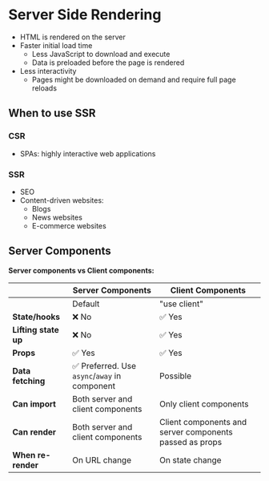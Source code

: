 # Server Side Rendering

- HTML is rendered on the server
- Faster initial load time
  - Less JavaScript to download and execute
  - Data is preloaded before the page is rendered
- Less interactivity
  - Pages might be downloaded on demand and require full page reloads

## When to use SSR

### CSR

- SPAs: highly interactive web applications

### SSR

- SEO
- Content-driven websites:
  - Blogs
  - News websites
  - E-commerce websites

## Server Components

**Server components vs Client components:**

|                      | Server Components                             | Client Components                                       |
| -------------------- | --------------------------------------------- | ------------------------------------------------------- |
|                      | Default                                       | "use client"                                            |
| **State/hooks**      | ❌ No                                         | ✅ Yes                                                  |
| **Lifting state up** | ❌ No                                         | ✅ Yes                                                  |
| **Props**            | ✅ Yes                                        | ✅ Yes                                                  |
| **Data fetching**    | ✅ Preferred. Use `async`/`away` in component | Possible                                                |
| **Can import**       | Both server and client components             | Only client components                                  |
| **Can render**       | Both server and client components             | Client components and server components passed as props |
| **When re-render**   | On URL change                                 | On state change                                         |
